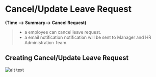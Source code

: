 Cancel/Update Leave Request
==========

**(Time --> Summary--> Cancel Request)**

>- a employee can cancel leave request.
>- a email notification notification will be sent to Manager and HR Administration Team.


Creating Cancel/Update Leave Request
-----
![alt text](../../images/timesheets/leave-request-cancel.png "Time")